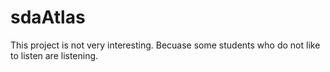 # sdaAtlas
This project is not very interesting. Becuase some students who do not like to listen
are listening. 
